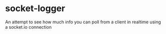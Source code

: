 # socket-logger
An attempt to see how much info you can poll from a client in realtime using a socket.io connection
